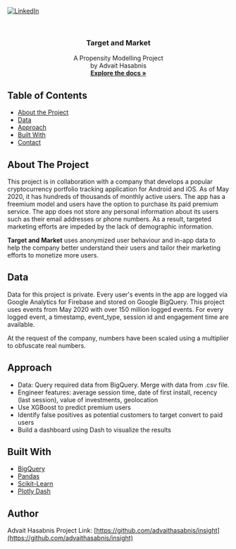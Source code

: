 [![LinkedIn][linkedin-shield]](https://www.linkedin.com/in/advaithasabnis/)

<br />
<p align="center">
  <h3 align="center">Target and Market</h3>

  <p align="center">
    A Propensity Modelling Project
    <br />
    by Advait Hasabnis
    <br />
    <a href="https://github.com/advaithasabnis/insight"><strong>Explore the docs »</strong></a>
</p>



<!-- TABLE OF CONTENTS -->
## Table of Contents

* [About the Project](#about-the-project)
* [Data](#data)
* [Approach](#approach)
* [Built With](#built-with)
* [Contact](#contact)

<!-- CONTENTS -->
## About The Project

This project is in collaboration with a company that develops a popular cryptocurrency portfolio tracking application for Android and iOS. As of May 2020, it has hundreds of thousands of monthly active users. The app has a freemium model and users have the option to purchase its paid premium service. The app does not store any personal information about its users such as their email addresses or phone numbers. As a result, targeted marketing efforts are impeded by the lack of demographic information.

<b>Target and Market</b> uses anonymized user behaviour and in-app data to help the company better understand their users and tailor their marketing efforts to monetize more users.

<!-- DATA -->
## Data
Data for this project is private. Every user's events in the app are logged via Google Analytics for Firebase and stored on Google BigQuery. This project uses events from May 2020 with over 150 million logged events. For every logged event, a timestamp, event_type, session id and engagement time are available.

At the request of the company, numbers have been scaled using a multiplier to obfuscate real numbers. 

<!-- APPROACH -->
## Approach
<ul>
<li>Data: Query required data from BigQuery. Merge with data from .csv file.</li>
<li>Engineer features: average session time, date of first install, recency (last session), value of investments, geolocation</li>
<li>Use XGBoost to predict premium users</li>
<li>Identify false positives as potential customers to target convert to paid users</li>
<li>Build a dashboard using Dash to visualize the results</li>
</ul>

<!-- TOOLS AND FRAMEWORKS -->
## Built With
* [BigQuery](https://cloud.google.com/bigquery/)
* [Pandas](https://pandas.pydata.org/)
* [Scikit-Learn](https://scikit-learn.org/stable/index.html)
* [Plotly Dash](https://plotly.com/dash/)

<!-- CONTACT -->
## Author
Advait Hasabnis
Project Link: [https://github.com/advaithasabnis/insight](https://github.com/advaithasabnis/insight)

<!-- MARKDOWN LINKS & IMAGES -->
[linkedin-shield]: https://img.shields.io/badge/-LinkedIn-black.svg?style=flat&logo=linkedin&colorB=2867B2